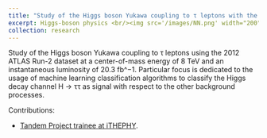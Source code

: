 ```yaml
---
title: "Study of the Higgs boson Yukawa coupling to τ leptons with the ATLAS detector"
excerpt: Higgs-boson physics <br/><img src='/images/NN.png' width="200"><img src='/images/NN.png' width="200">
collection: research
---
```


Study of the Higgs boson Yukawa coupling to τ leptons using the 2012 ATLAS Run-2 dataset at a center-of-mass energy of 8 TeV and an instantaneous luminosity of 20.3 fb^−1. Particular focus is dedicated to the usage of machine learning classification algorithms to classify the Higgs decay channel H → ττ as signal with respect to the other background processes.

Contributions:

* [Tandem Project trainee at iTHEPHY](http://JustWhit3.github.io/files/tp.pdf).